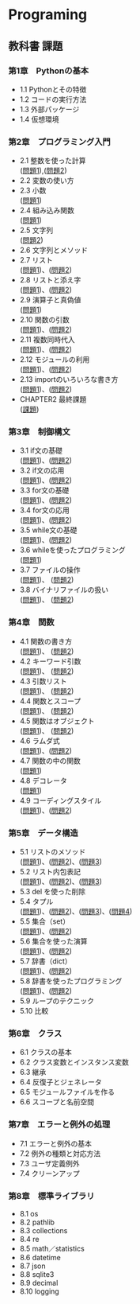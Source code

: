 # Programing
## 教科書 課題
### 第1章　Pythonの基本
- 1.1 Pythonとその特徴<br>
- 1.2 コードの実行方法<br>
- 1.3 外部パッケージ<br>
- 1.4 仮想環境<br>
### 第2章　プログラミング入門
- 2.1 整数を使った計算<br>([問題1](CHAPTER02/Q2_1_1.py)),([問題2](CHAPTER02/Q2_1_2.py))
- 2.2 変数の使い方<br>
- 2.3 小数<br>([問題1](CHAPTER02/Q2_3_1.py))
- 2.4 組み込み関数<br>([問題1](CHAPTER02/Q2_4_1.py))
- 2.5 文字列<br>([問題2](CHAPTER02/Q2_5_2.py))
- 2.6 文字列とメソッド<br>
- 2.7 リスト<br>([問題1](CHAPTER02/Q2_7_1.py))、([問題2](CHAPTER02/Q2_7_2.py))
- 2.8 リストと添え字<br>([問題1](CHAPTER02/Q2_8_1.py))、([問題2](CHAPTER02/Q2_8_2.py))
- 2.9 演算子と真偽値<br>([問題1](CHAPTER02/Q2_9_1.py))
- 2.10 関数の引数<br>([問題1](CAHAPTER02/Q2_10_1.py))、([問題2](CHAPTER02/Q2_10_2.py))
- 2.11 複数同時代入<br>([問題1](CHAPTER02/Q2_11_1.py))、([問題2](CHAPTEER02/Q2_11_2.py))
- 2.12 モジュールの利用<br>([問題1](CHAPTER02/Q2_12_1.py))、([問題2](CHAPTER02/Q2_12_2.py))
- 2.13 importのいろいろな書き方<br>([問題1](CHAPTER02/Q2_13_1.py))、([問題2](CHAPTER02/Q2_13_2.py))
- CHAPTER2 最終課題<br>([課題](CHAPTER02/Q2_final.py))
### 第3章　制御構文
- 3.1 if文の基礎<br>([問題1](CHAPTER03/Q3_1_1.py))、([問題2](CHAPTER03/Q3_1_2.py))
- 3.2 if文の応用<br>([問題1](CHAPTER03/Q3_2_1.py))、([問題2](CHAPTER03/Q3_2_2.py))
- 3.3 for文の基礎<br>([問題1](CHAPTER03/Q3_3_1.py))、([問題2](CHAPTER03/Q3_3_2.py))
- 3.4 for文の応用<br>([問題1](CHAPTER03/Q3_4_1.py))、([問題2](CHAPTER03/Q3_4_2.py))
- 3.5 while文の基礎<br>([問題1](CHAPTER03/Q3_5_1.py))、([問題2](CHAPTER03/Q3_5_2.py))
- 3.6 whileを使ったプログラミング<br>([問題1](CHAPTER03/Q3_6_1.py))
- 3.7 ファイルの操作<br>([問題1](CHAPTER03/Q3_7_1.py))、 ([問題2](CHAPTER03/Q3_8_2.py))
- 3.8 バイナリファイルの扱い<br>([問題1](CHAPTER03/Q3_8_1.py))、 ([問題2](CHAPTER03/Q3_8_2.py))
### 第4章　関数
- 4.1 関数の書き方<br>([問題1](CHAPTER04/Q4_1_1.py))、 ([問題2](CHAPTER04/Q4_1_2.py))
- 4.2 キーワード引数<br>([問題1](CHAPTER04/Q4_2_1.py))、 ([問題2](CHAPTER04/Q4_2_2.py))
- 4.3 引数リスト<br>([問題1](CHAPTER04/Q4_3_1.py))、 ([問題2](CHAPTER04/Q4_3_2.py))
- 4.4 関数とスコープ<br>([問題1](CHAPTER04/Q4_4_1.py))、 ([問題2](CHAPTER04/Q4_4_2.py))
- 4.5 関数はオブジェクト<br>([問題1](CHAPTER04/Q4_5_1.py))、 ([問題2](CHAPTER04/Q4_5_2.py))
- 4.6 ラムダ式<br>([問題1](CHAPTER04/Q4_6_1.py))、([問題2](CHAPTER04/Q4_6_2.py))
- 4.7 関数の中の関数<br>([問題1](CHAPTER04/Q4_7_1.py))
- 4.8 デコレータ<br>([問題1](CHAPTER04/Q4_8_1.py))
- 4.9 コーディングスタイル<br>([問題1](CHAPTER04/Q4_9_1.py))、([問題2](CHAPTER04/Q4_9_2.py))
### 第5章　データ構造
- 5.1 リストのメソッド<br>([問題1](CHAPTER05/Q5_1_1.py))、([問題2](CHAPTER05/Q5_1_2.py))、([問題3](CHAPTER05/Q5_1_3.py))
- 5.2 リスト内包表記<br>([問題1](CHAPTER05/Q5_2_1.py))、([問題2](CHAPTER05/Q5_2_2.py))、([問題3](CHAPTER05/Q5_2_3.py))
- 5.3 del を使った削除<br>
- 5.4 タプル<br>([問題1](CHAPTER05/Q5_4_1.py))、([問題2](CHAPTER05/Q5_4_2.py))、([問題3](CHAPTER05/Q5_4_3.py))、([問題4](CHAPTER05/Q5_4_4.py)) 
- 5.5 集合（set）<br>([問題1](CHAPTER05/Q5_5_1.py))、([問題2](CHAPTER05/Q5_5_2.py))
- 5.6 集合を使った演算<br>([問題1](CHAPTER05/Q5_6_1.py))、([問題2](CHAPTER05/Q5_6_2.py))
- 5.7 辞書（dict）<br>([問題1](CHAPTER05/Q5_7_1.py))、([問題2](CHAPTER05/Q5_7_2.py))
- 5.8 辞書を使ったプログラミング<br>([問題1](CHAPTER05/Q5_8_1.py))、([問題2](CHAPTER05/Q5_8_2.py))
- 5.9 ループのテクニック<br>
- 5.10 比較<br>
### 第6章　クラス
- 6.1 クラスの基本<br>
- 6.2 クラス変数とインスタンス変数<br>
- 6.3 継承<br>
- 6.4 反復子とジェネレータ<br>
- 6.5 モジュールファイルを作る<br>
- 6.6 スコープと名前空間<br>
### 第7章　エラーと例外の処理
- 7.1 エラーと例外の基本<br>
- 7.2 例外の種類と対応方法<br>
- 7.3 ユーザ定義例外<br>
- 7.4 クリーンアップ<br>
### 第8章　標準ライブラリ
- 8.1 os<br>
- 8.2 pathlib<br>
- 8.3 collections<br>
- 8.4 re<br>
- 8.5 math／statistics<br>
- 8.6 datetime<br>
- 8.7 json<br>
- 8.8 sqlite3<br>
- 8.9 decimal<br>
- 8.10 logging<br>
